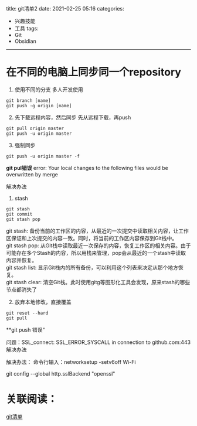 title: git清单2
date: 2021-02-25 05:16
categories:
- 兴趣技能
- 工具
tags:
- Git
- Obsidian
---

# 在不同的电脑上同步同一个repository
1. 使用不同的分支
多人开发使用
```
git branch [name]
git push -g origin [name]
```



2. 先下载远程内容，然后同步
先从远程下载，再push
```
git pull origin master
git push -u origin master
```

3. 强制同步
```
git push -u origin master -f
```


 **git pul错误**
 error: Your local changes to the following files would be overwritten by merge
 
 解决办法

1. stash
```
git stash
git commit 
git stash pop
```

git stash: 备份当前的工作区的内容，从最近的一次提交中读取相关内容，让工作区保证和上次提交的内容一致。同时，将当前的工作区内容保存到Git栈中。  
git stash pop: 从Git栈中读取最近一次保存的内容，恢复工作区的相关内容。由于可能存在多个Stash的内容，所以用栈来管理，pop会从最近的一个stash中读取内容并恢复。  
git stash list: 显示Git栈内的所有备份，可以利用这个列表来决定从那个地方恢复。  
git stash clear: 清空Git栈。此时使用gitg等图形化工具会发现，原来stash的哪些节点都消失了

2. 放弃本地修改，直接覆盖
```
git reset --hard
git pull
```


**git push 错误“

问题：SSL\_connect: SSL\_ERROR\_SYSCALL in connection to github.com:443解决办法


解决办法：
命令行输入：networksetup -setv6off Wi-Fi

git config --global http.sslBackend "openssl"


# 关联阅读：
[git清单](https://liheyuting.github.io/2018/09/28/2018/180928git%E6%B8%85%E5%8D%95/)
